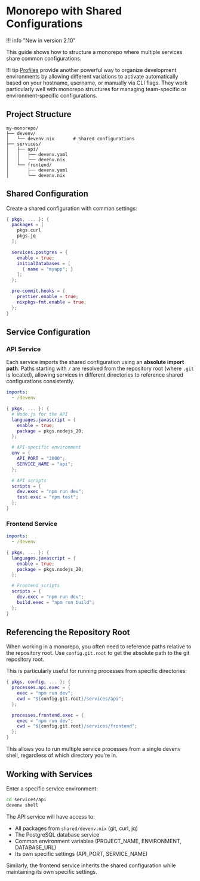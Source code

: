 # Monorepo with Shared Configurations

!!! info "New in version 2.10"

This guide shows how to structure a monorepo where multiple services share common configurations.

!!! tip
    [Profiles](../profiles.md) provide another powerful way to organize development environments by allowing different variations to activate automatically based on your hostname, username, or manually via CLI flags. They work particularly well with monorepo structures for managing team-specific or environment-specific configurations.

## Project Structure

```
my-monorepo/
├── devenv/
│   └── devenv.nix       # Shared configurations
├── services/
│   ├── api/
│   │   ├── devenv.yaml
│   │   └── devenv.nix
│   └── frontend/
│       ├── devenv.yaml
│       └── devenv.nix
```

## Shared Configuration

Create a shared configuration with common settings:

```nix title="devenv/devenv.nix"
{ pkgs, ... }: {
  packages = [
    pkgs.curl
    pkgs.jq
  ];

  services.postgres = {
    enable = true;
    initialDatabases = [
      { name = "myapp"; }
    ];
  };

  pre-commit.hooks = {
    prettier.enable = true;
    nixpkgs-fmt.enable = true;
  };
}
```

## Service Configuration

### API Service

Each service imports the shared configuration using an **absolute import path**. Paths starting with `/` are resolved from the repository root (where `.git` is located), allowing services in different directories to reference shared configurations consistently.

```yaml title="services/api/devenv.yaml"
imports:
  - /devenv
```

```nix title="services/api/devenv.nix"
{ pkgs, ... }: {
  # Node.js for the API
  languages.javascript = {
    enable = true;
    package = pkgs.nodejs_20;
  };

  # API-specific environment
  env = {
    API_PORT = "3000";
    SERVICE_NAME = "api";
  };

  # API scripts
  scripts = {
    dev.exec = "npm run dev";
    test.exec = "npm test";
  };
}
```

### Frontend Service

```yaml title="services/frontend/devenv.yaml"
imports:
  - /devenv
```

```nix title="services/frontend/devenv.nix"
{ pkgs, ... }: {
  languages.javascript = {
    enable = true;
    package = pkgs.nodejs_20;
  };

  # Frontend scripts
  scripts = {
    dev.exec = "npm run dev";
    build.exec = "npm run build";
  };
}
```

## Referencing the Repository Root

When working in a monorepo, you often need to reference paths relative to the repository root. Use `config.git.root` to get the absolute path to the git repository root.

This is particularly useful for running processes from specific directories:

```nix title="services/api/devenv.nix"
{ pkgs, config, ... }: {
  processes.api.exec = {
    exec = "npm run dev";
    cwd = "${config.git.root}/services/api";
  };

  processes.frontend.exec = {
    exec = "npm run dev";
    cwd = "${config.git.root}/services/frontend";
  };
}
```

This allows you to run multiple service processes from a single devenv shell, regardless of which directory you're in.

## Working with Services

Enter a specific service environment:

```bash
cd services/api
devenv shell
```

The API service will have access to:

- All packages from `shared/devenv.nix` (git, curl, jq)
- The PostgreSQL database service
- Common environment variables (PROJECT_NAME, ENVIRONMENT, DATABASE_URL)
- Its own specific settings (API_PORT, SERVICE_NAME)

Similarly, the frontend service inherits the shared configuration while maintaining its own specific settings.
